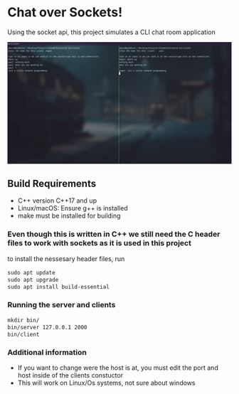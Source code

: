 # **Chat over Sockets!**

Using the socket api, this project simulates a CLI chat room application

![thumbnail](./res/clientchat.png)

## Build Requirements
* C++ version C++17 and up
* Linux/macOS: Ensure g++ is installed
* make must be installed for building

### Even though this is written in C++ we still need the C header files to work with sockets as it is used in this project

to install the nessesary header files, run 

```
sudo apt update
sudo apt upgrade
sudo apt install build-essential
```

### Running the server and clients

```
mkdir bin/
bin/server 127.0.0.1 2000
bin/client
```

### Additional information
* If you want to change were the host is at, you must edit the port and host inside of the clients constuctor
* This will work on Linux/Os systems, not sure about windows

